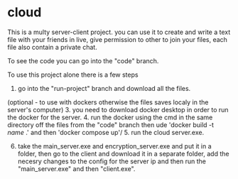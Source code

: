 # cloud
This is a multy server-client project.
you can use it to create and write a text file with your friends in live, give permission to other to join your files, each file also contain a private chat.

To see the code you can go into the "code" branch.

To use this project alone there is a few steps
1. go into the "run-project" branch and download all the files.
   
(optional - to use with dockers otherwise the files saves localy in the server's computer)
3. you need to download docker desktop in order to run the docker for the server.
4. run the docker using the cmd in the same directory off the files from the "code" branch then ude 'docker build -t *name* .' and then 'docker compose up'/
5. run the cloud server.exe.

6. take the main_server.exe and encryption_server.exe and put it in a folder, then go to the client and download it in a separate folder, add the necesry changes to the config for the server ip and then run the "main_server.exe" and then "client.exe".
